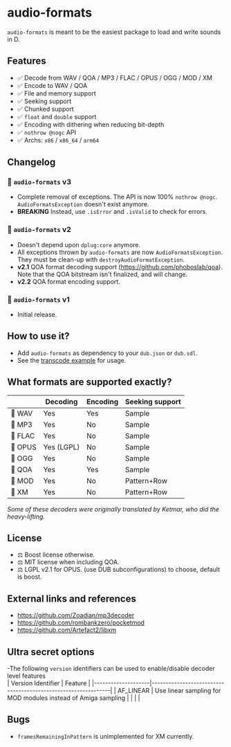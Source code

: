 # audio-formats

`audio-formats` is meant to be the easiest package to load and write sounds in D.

## Features

- ✅ Decode from WAV / QOA / MP3 / FLAC / OPUS / OGG / MOD / XM
- ✅ Encode to WAV / QOA
- ✅ File and memory support
- ✅ Seeking support
- ✅ Chunked support
- ✅ `float` and `double` support
- ✅ Encoding with dithering when reducing bit-depth
- ✅ `nothrow @nogc` API
- ✅ Archs: `x86` / `x86_64` / `arm64`



## Changelog

### 🔔 `audio-formats` v3
- Complete removal of exceptions. The API is now 100% `nothrow @nogc`.
  `AudioFormatsException` doesn't exist anymore.
- **BREAKING** Instead, use `.isError` and `.isValid` to check for errors.

### 🔔 `audio-formats` v2

- Doesn't depend upon `dplug:core` anymore.
- All exceptions thrown by `audio-formats` are now `AudioFormatsException`.  
  They must be clean-up with `destroyAudioFormatException`.
- **v2.1** QOA format decoding support (https://github.com/phoboslab/qoa). 
  Note that the QOA bitstream isn't finalized, and will change. 
- **v2.2** QOA format encoding support.

### 🔔 `audio-formats` v1
- Initial release.
  

## How to use it?

- Add `audio-formats` as dependency to your `dub.json` or `dub.sdl`.
- See the [transcode example](https://github.com/AuburnSounds/audio-formats/blob/master/examples/transcode/source/main.d) for usage.

## What formats are supported exactly?

|       | Decoding   | Encoding | Seeking support |
|-------|------------|----------|-----------------|
| 📀 WAV   | Yes        | Yes      | Sample          |
| 📀 MP3   | Yes        | No       | Sample          |
| 📀 FLAC  | Yes        | No       | Sample          |
| 📀 OPUS  | Yes (LGPL) | No       | Sample          |
| 📀 OGG   | Yes        | No       | Sample          |
| 📀 QOA   | Yes        | Yes      | Sample          |
| 📀 MOD   | Yes        | No       | Pattern+Row     |
| 📀 XM    | Yes        | No       | Pattern+Row     |


_Some of these decoders were originally translated by Ketmar, who did the heavy-lifting._


## License 

- ⚖️ Boost license otherwise.
- ⚖️ MIT license when including QOA.
- ⚖️ LGPL v2.1 for OPUS.
(use DUB subconfigurations) to choose, default is boost.

## External links and references

- https://github.com/Zoadian/mp3decoder
- https://github.com/rombankzero/pocketmod
- https://github.com/Artefact2/libxm

## Ultra secret options
-The following `version` identifiers can be used to enable/disable decoder level features  
| Version Identifier | Feature                                                       |
|--------------------|---------------------------------------------------------------|
| AF_LINEAR          | Use linear sampling for MOD modules instead of Amiga sampling |
|                    |                                                               |

## Bugs

- `framesRemainingInPattern` is unimplemented for XM currently.
